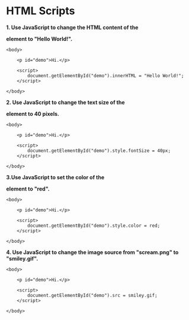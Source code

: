 # **HTML Scripts**

**1. Use JavaScript to change the HTML content of the <p> element to "Hello World!".**

```
<body>
    
    <p id="demo">Hi.</p>

    <script>
        document.getElementById("demo").innerHTML = "Hello World!";
    </script>

</body>
```

**2. Use JavaScript to change the text size of the <p> element to 40 pixels.**

```
<body>
    
    <p id="demo">Hi.</p>
    
    <script>
        document.getElementById("demo").style.fontSize = 40px;
    </script>

</body>
```

**3.Use JavaScript to set the color of the <p> element to "red".**

```
<body>
    
    <p id="demo">Hi.</p>
    
    <script>
        document.getElementById("demo").style.color = red;
    </script>

</body>
```

**4. Use JavaScript to change the image source from "scream.png" to "smiley.gif".**

```
<body>
    
    <p id="demo">Hi.</p>
    
    <script>
        document.getElementById("demo").src = smiley.gif;
    </script>

</body>
```